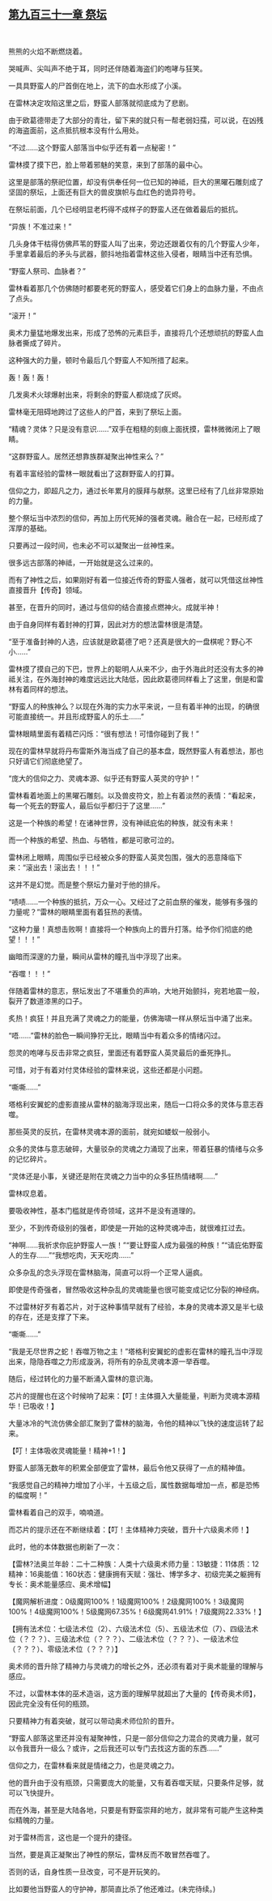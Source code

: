 ## [第九百三十一章 祭坛](https://www.xxbiquge.com/11_11222/9030995.html)
﻿

  熊熊的火焰不断燃烧着。

  哭喊声、尖叫声不绝于耳，同时还伴随着海盗们的咆哮与狂笑。

  一具具野蛮人的尸首倒在地上，流下的血水形成了小溪。

  在雷林决定攻陷这里之后，野蛮人部落就彻底成为了悲剧。

  由于欧葛德带走了大部分的青壮，留下来的就只有一帮老弱妇孺，可以说，在凶残的海盗面前，这点抵抗根本没有什么用处。

  “不过……这个野蛮人部落当中似乎还有着一点秘密！”

  雷林摸了摸下巴，脸上带着邪魅的笑意，来到了部落的最中心。

  这里是部落的祭祀位置，却没有供奉任何一位已知的神祗，巨大的黑曜石雕刻成了坚固的祭坛，上面还有巨大的兽皮旗帜与血红色的诡异符号。

  在祭坛前面，几个已经明显老朽得不成样子的野蛮人还在做着最后的抵抗。

  “异族！不准过来！”

  几头身体干枯得仿佛芦苇的野蛮人叫了出来，旁边还跟着仅有的几个野蛮人少年，手里拿着最后的矛头与武器，颤抖地指着雷林这些入侵者，眼睛当中还有恐惧。

  “野蛮人祭司、血脉者？”

  雷林看着那几个仿佛随时都要老死的野蛮人，感受着它们身上的血脉力量，不由点了点头。

  “滚开！”

  奥术力量猛地爆发出来，形成了恐怖的元素巨手，直接将几个还想顽抗的野蛮人血脉者撕成了碎片。

  这种强大的力量，顿时令最后几个野蛮人不知所措了起来。

  轰！轰！轰！

  几发奥术火球爆射出来，将剩余的野蛮人都烧成了灰烬。

  雷林毫无阻碍地跨过了这些人的尸首，来到了祭坛上面。

  “精魂？灵体？只是没有意识……”双手在粗糙的刻痕上面抚摸，雷林微微闭上了眼睛。

  “这群野蛮人。居然还想靠族群凝聚出神性来么？”

  有着丰富经验的雷林一眼就看出了这群野蛮人的打算。

  信仰之力，即超凡之力，通过长年累月的膜拜与献祭。这里已经有了几丝非常原始的力量。

  整个祭坛当中浓烈的信仰，再加上历代死掉的强者灵魂。融合在一起，已经形成了浑厚的基础。

  只要再过一段时间，也未必不可以凝聚出一丝神性来。

  很多远古部落的神祗，一开始就是这么过来的。

  而有了神性之后，如果刚好有着一位接近传奇的野蛮人强者，就可以凭借这丝神性直接晋升【传奇】领域。

  甚至，在晋升的同时，通过与信仰的结合直接点燃神火。成就半神！

  由于自身同样有着封神的打算，因此对方的想法雷林很是清楚。

  “至于准备封神的人选，应该就是欧葛德了吧？还真是很大的一盘棋呢？野心不小……”

  雷林摸了摸自己的下巴，世界上的聪明人从来不少，由于外海此时还没有太多的神祗关注，在外海封神的难度远远比大陆低，因此欧葛德同样看上了这里，倒是和雷林有着同样的想法。

  “野蛮人的种族神么？以现在外海的实力水平来说，一旦有着半神的出现，的确很可能直接统一。并且形成野蛮人的乐土……”

  雷林眼睛里面有着精芒闪烁：“很有想法！可惜你碰到了我！”

  现在的雷林早就将丹布雷斯外海当成了自己的基本盘，既然野蛮人有着想法，那也只好请它们彻底绝望了。

  “庞大的信仰之力、灵魂本源、似乎还有野蛮人英灵的守护！”

  雷林看着地面上的黑曜石雕刻。以及兽皮符文，脸上有着淡然的表情：“看起来，每一个死去的野蛮人，最后似乎都归于了这里……”

  这是一个种族的希望！在诸神世界，没有神祗庇佑的种族，就没有未来！

  而一个种族的希望、热血、与牺牲，都是可歌可泣的。

  雷林闭上眼睛，周围似乎已经被众多的野蛮人英灵包围，强大的恶意降临下来：“滚出去！滚出去！！！”

  这并不是幻觉。而是整个祭坛力量对于他的排斥。

  “啧啧……一个种族的抵抗，万众一心。又经过了之前血祭的催发，能够有多强的力量呢？”雷林的眼睛里面有着狂热的表情。

  “这种力量！真想击败啊！直接将一个种族向上的晋升打落。给予你们彻底的绝望！！！”

  幽暗而深邃的力量，瞬间从雷林的瞳孔当中浮现了出来。

  “吞噬！！！”

  伴随着雷林的意志，祭坛发出了不堪重负的声响，大地开始颤抖，宛若地震一般，裂开了数道漆黑的口子。

  炙热！疯狂！并且充满了灵魂之力的能量，仿佛海啸一样从祭坛当中涌了出来。

  “唔……”雷林的脸色一瞬间狰狞无比，眼睛当中有着众多的情绪闪过。

  怨灵的咆哮与反击非常之疯狂，里面还有着野蛮人英灵最后的垂死挣扎。

  可惜，对于有着对付灵体经验的雷林来说，这些还都是小问题。

  “嘶嘶……”

  塔格利安翼蛇的虚影直接从雷林的脑海浮现出来，随后一口将众多的灵体与意志吞噬。

  那些英灵的反抗，在雷林灵魂本源的面前，就宛如蝼蚁一般弱小。

  众多的灵体与意志破碎，大量驳杂的灵魂之力涌现了出来，带着狂暴的情绪与众多的记忆碎片。

  “灵体还是小事，关键还是附在灵魂之力当中的众多狂热情绪啊……”

  雷林叹息着。

  要吸收神性，基本门槛就是传奇领域，这并不是没有道理的。

  至少，不到传奇级别的强者，即使是一开始的这种灵魂冲击，就很难扛过去。

  “神啊……我祈求你庇护野蛮人一族！”“要让野蛮人成为最强的种族！”“请庇佑野蛮人的生存……”“我想吃肉，天天吃肉……”

  众多杂乱的念头浮现在雷林脑海，简直可以将一个正常人逼疯。

  即使是传奇强者，冒然吸收这种杂乱的灵魂能量也很可能变成记忆分裂的神经病。

  不过雷林好歹有着芯片，对于这种事情早就有了经验，本身的灵魂本源又是半七级的存在，还是支撑了下来。

  “嘶嘶……”

  “我是无尽世界之蛇！吞噬万物之主！”塔格利安翼蛇的虚影在雷林的瞳孔当中浮现出来，隐隐吞噬之力形成漩涡，将所有的杂乱灵魂本源一举吞噬。

  随后，经过转化的力量不断涌入雷林的意识海。

  芯片的提醒也在这个时候响了起来：【叮！主体摄入大量能量，判断为灵魂本源精华！已吸收！】

  大量冰冷的气流仿佛全部汇聚到了雷林的脑海，令他的精神以飞快的速度运转了起来。

  【叮！主体吸收灵魂能量！精神+1！】

  野蛮人部落无数年的积累全部便宜了雷林，最后令他又获得了一点的精神值。

  “我感觉自己的精神力增加了小半，十五级之后，属性数据每增加一点，都是恐怖的幅度啊！”

  雷林看着自己的双手，喃喃道。

  而芯片的提示还在不断继续着：【叮！主体精神力突破，晋升十六级奥术师！】

  此时，他的本体数据也刷新了一次：

  【雷林?法奥兰年龄：二十二种族：人类十六级奥术师力量：13敏捷：11体质：12精神：16奥能值：160状态：健康拥有天赋：强壮、博学多才、初级完美之躯拥有专长：奥术能量感应、奥术增幅】

  【魔网解析进度：0级魔网100%！1级魔网100%！2级魔网100%！3级魔网100%！4级魔网100%！5级魔网67.35%！6级魔网41.91%！7级魔网22.33%！】

  【拥有法术位：七级法术位（2）、六级法术位（5）、五级法术位（7）、四级法术位（？？？）、三级法术位（？？？）、二级法术位（？？？）、一级法术位（？？？）、零级法术位（？？？）】

  奥术师的晋升除了精神力与灵魂力的增长之外，还必须有着对于奥术能量的理解与感应。

  不过，以雷林本体的巫术造诣，这方面的理解早就超出了大量的【传奇奥术师】，因此完全没有任何的瓶颈。

  只要精神力有着突破，就可以带动奥术师位阶的晋升。

  “野蛮人部落这里还并没有凝聚神性，只是一部分信仰之力混合的灵魂力量，就可以令我晋升一级么？或许，之后我还可以专门去找这方面的东西……”

  信仰之力，在雷林看来就是情绪之力，也是灵魂之力。

  他的晋升由于没有瓶颈，只需要庞大的能量，又有着吞噬天赋，只要条件足够，就可以飞快提升。

  而在外海，甚至是大陆各地，只要是有野蛮崇拜的地方，就非常有可能产生这种类似精魄的力量。

  对于雷林而言，这也是一个提升的捷径。

  当然，要是真正凝聚出了神性的祭坛，雷林反而不敢冒然吞噬了。

  否则的话，自身性质一旦改变，可不是开玩笑的。

  比如要他当野蛮人的守护神，那简直比杀了他还难过。(未完待续。)
